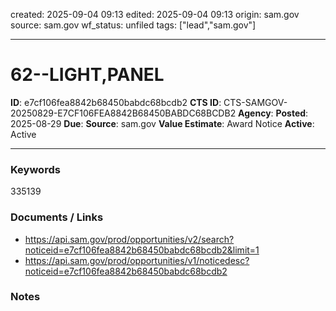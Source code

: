 created: 2025-09-04 09:13
edited: 2025-09-04 09:13
origin: sam.gov
source: sam.gov
wf_status: unfiled
tags: ["lead","sam.gov"]

---

# 62--LIGHT,PANEL

**ID**: e7cf106fea8842b68450babdc68bcdb2
**CTS ID**: CTS-SAMGOV-20250829-E7CF106FEA8842B68450BABDC68BCDB2
**Agency**: 
**Posted**: 2025-08-29
**Due**: 
**Source**: sam.gov
**Value Estimate**: Award Notice
**Active**: Active

---

### Keywords
335139

### Documents / Links
- <https://api.sam.gov/prod/opportunities/v2/search?noticeid=e7cf106fea8842b68450babdc68bcdb2&limit=1>
- <https://api.sam.gov/prod/opportunities/v1/noticedesc?noticeid=e7cf106fea8842b68450babdc68bcdb2>

### Notes

